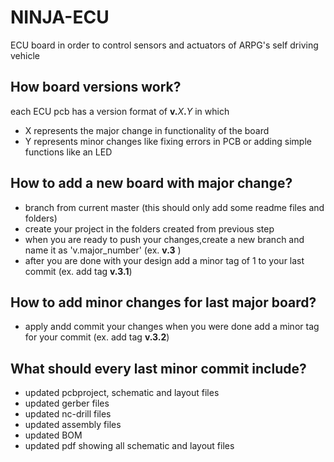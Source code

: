# NINJA-ECU
ECU board in order to control sensors and actuators of ARPG's self driving vehicle
## How board versions work?
each ECU pcb has a version format of **v.**_X_**.**_Y_ in which
* X represents the major change in functionality of the board
* Y represents minor changes like fixing errors in PCB or adding simple functions like an LED

## How to add a new board with major change?
* branch from current master (this should only add some readme files and folders)
* create your project in the folders created from previous step
* when you are ready to push your changes,create a new branch and name it as 'v.major_number' (ex. **v.3** )
* after you are done with your design add a minor tag of 1 to your last commit (ex. add tag **v.3.1**)

## How to add minor changes for last major board?
* apply andd commit your changes when you were done add a minor tag for your commit (ex. add tag **v.3.2**)

## What should every last minor commit include?
* updated pcbproject, schematic and layout files
* updated gerber files
* updated nc-drill files
* updated assembly files
* updated BOM
* updated pdf showing all schematic and layout files
